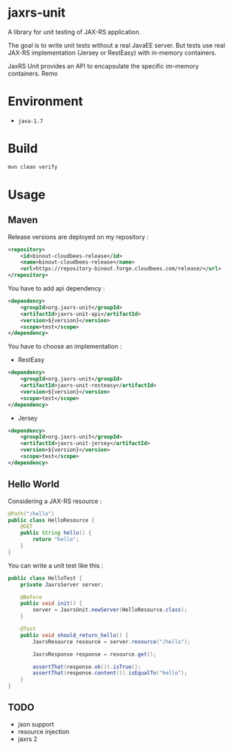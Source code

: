 # jaxrs-unit

A library for unit testing of JAX-RS application.
 
The goal is to write unit tests without a real JavaEE server. 
But tests use real JAX-RS implementation (Jersey or RestEasy) with in-memory containers. 

JaxRS Unit provides an API to encapsulate the specific im-memory containers.
Remo
# Environment

- `java-1.7`

# Build

```bash
mvn clean verify
```

# Usage


## Maven

Release versions are deployed on my repository :

```xml
<repository>
    <id>binout-cloudbees-release</id>
    <name>binout-cloudbees-release</name>
    <url>https://repository-binout.forge.cloudbees.com/release/</url>
</repository>
```

You have to add api dependency :

```xml
<dependency>
    <groupId>org.jaxrs-unit</groupId>
    <artifactId>jaxrs-unit-api</artifactId>
    <version>${version}</version>
    <scope>test</scope>
</dependency>
```

You have to choose an implementation :

- RestEasy
```xml
<dependency>
    <groupId>org.jaxrs-unit</groupId>
    <artifactId>jaxrs-unit-resteasy</artifactId>
    <version>${version}</version>
    <scope>test</scope>
</dependency>
```
- Jersey
```xml
<dependency>
    <groupId>org.jaxrs-unit</groupId>
    <artifactId>jaxrs-unit-jersey</artifactId>
    <version>${version}</version>
    <scope>test</scope>
</dependency>
```

## Hello World

Considering a JAX-RS resource :
```java
@Path("/hello")
public class HelloResource {
    @GET
    public String hello() {
        return "hello";
    }
}
```

You can write a unit test like this :
```java
public class HelloTest {
    private JaxrsServer server;

    @Before
    public void init() {
        server = JaxrsUnit.newServer(HelloResource.class);
    }

    @Test
    public void should_return_hello() {
        JaxrsResource resource = server.resource("/hello");

        JaxrsResponse response = resource.get();

        assertThat(response.ok()).isTrue();
        assertThat(response.content()).isEqualTo("hello");
    }
}
```

## TODO

- json support
- resource injection
- jaxrs 2

